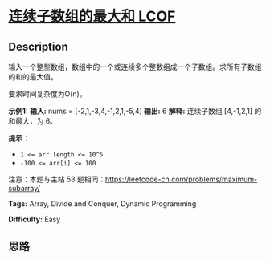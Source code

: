 # [连续子数组的最大和  LCOF][title]

## Description

输入一个整型数组，数组中的一个或连续多个整数组成一个子数组。求所有子数组的和的最大值。

要求时间复杂度为O(n)。



**示例1:**
            **输入:** nums = [-2,1,-3,4,-1,2,1,-5,4]    **输出:** 6    **解释:**  连续子数组 [4,-1,2,1] 的和最大，为 6。



**提示：**

  * `1 <= arr.length <= 10^5`
  * `-100 <= arr[i] <= 100`

注意：本题与主站 53 题相同：<https://leetcode-cn.com/problems/maximum-subarray/>




**Tags:** Array, Divide and Conquer, Dynamic Programming

**Difficulty:** Easy

## 思路

[title]: https://leetcode-cn.com/problems/lian-xu-zi-shu-zu-de-zui-da-he-lcof
